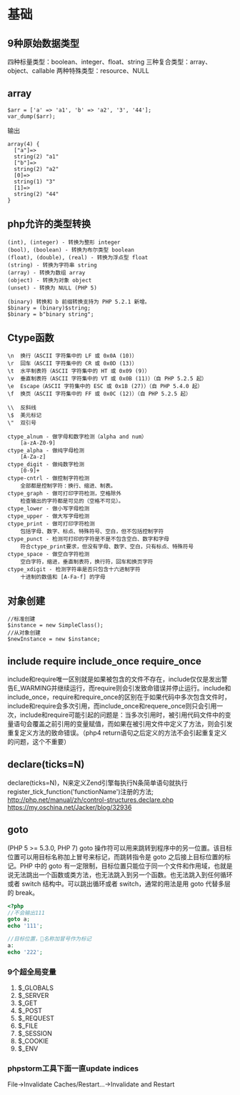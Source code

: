# 基础

## 9种原始数据类型
四种标量类型：boolean、integer、float、string
三种复合类型：array、object、callable
两种特殊类型：resource、NULL

## array
```
$arr = ['a' => 'a1', 'b' => 'a2', '3', '44'];
var_dump($arr);
```
输出
```
array(4) {
  ["a"]=>
  string(2) "a1"
  ["b"]=>
  string(2) "a2"
  [0]=>
  string(1) "3"
  [1]=>
  string(2) "44"
}
```

## php允许的类型转换
```
(int), (integer) - 转换为整形 integer
(bool), (boolean) - 转换为布尔类型 boolean
(float), (double), (real) - 转换为浮点型 float
(string) - 转换为字符串 string
(array) - 转换为数组 array
(object) - 转换为对象 object
(unset) - 转换为 NULL (PHP 5)

(binary) 转换和 b 前缀转换支持为 PHP 5.2.1 新增。
$binary = (binary)$string;
$binary = b"binary string";
```

## Ctype函数
```
\n	换行（ASCII 字符集中的 LF 或 0x0A (10)）
\r	回车（ASCII 字符集中的 CR 或 0x0D (13)）
\t	水平制表符（ASCII 字符集中的 HT 或 0x09 (9)）
\v	垂直制表符（ASCII 字符集中的 VT 或 0x0B (11)）（自 PHP 5.2.5 起）
\e	Escape（ASCII 字符集中的 ESC 或 0x1B (27)）（自 PHP 5.4.0 起）
\f	换页（ASCII 字符集中的 FF 或 0x0C (12)）（自 PHP 5.2.5 起）

\\	反斜线
\$	美元标记
\"	双引号

ctype_alnum - 做字母和数字检测（alpha and num）
    [a-zA-Z0-9]
ctype_alpha - 做纯字母检测
    [A-Za-z]
ctype_digit - 做纯数字检测
    [0-9]+
ctype-cntrl - 做控制字符检测
    全部都是控制字符：换行、缩进、制表。
ctype_graph - 做可打印字符检测，空格除外
    检查输出的字符都是可见的（空格不可见）。
ctype_lower - 做小写字母检测
ctype_upper - 做大写字母检测
ctype_print - 做可打印字符检测
    包括字母、数字、标点、特殊符号、空白，但不包括控制字符
ctype_punct - 检测可打印的字符是不是不包含空白、数字和字母
    符合ctype_print要求，但没有字母、数字、空白，只有标点、特殊符号
ctype_space - 做空白字符检测
    空白字符，缩进，垂直制表符，换行符，回车和换页字符
ctype_xdigit - 检测字符串是否只包含十六进制字符
    十进制的数值和 [A-Fa-f] 的字母
```

## 对象创建
```
//标准创建
$instance = new SimpleClass();
//从对象创建
$newInstance = new $instance;
```

## include require include_once require_once
include和require唯一区别就是如果被包含的文件不存在，include仅仅是发出警告E_WARMING并继续运行，而require则会引发致命错误并停止运行。include和include_once，require和require_once的区别在于如果代码中多次包含文件时，include和require会多次引用，而include_once和requere_once则只会引用一次，include和require可能引起的问题是：当多次引用时，被引用代码文件中的变量语句会覆盖之前引用的变量赋值，而如果在被引用文件中定义了方法，则会引发重复定义方法的致命错误。（php4 return语句之后定义的方法不会引起重复定义的问题，这个不重要）

## declare(ticks=N)
declare(ticks=N)，N来定义Zend引擎每执行N条简单语句就执行register_tick_function('functionName')注册的方法;
http://php.net/manual/zh/control-structures.declare.php
https://my.oschina.net/Jacker/blog/32936

## goto
(PHP 5 >= 5.3.0, PHP 7)
goto 操作符可以用来跳转到程序中的另一位置。该目标位置可以用目标名称加上冒号来标记，而跳转指令是 goto 之后接上目标位置的标记。PHP 中的 goto 有一定限制，目标位置只能位于同一个文件和作用域，也就是说无法跳出一个函数或类方法，也无法跳入到另一个函数。也无法跳入到任何循环或者 switch 结构中。可以跳出循环或者 switch，通常的用法是用 goto 代替多层的 break。
```php
<?php
//不会输出111
goto a;
echo '111';

//目标位置，名称加冒号作为标记
a:
echo '222';
```

### 9个超全局变量
1. $_GLOBALS
2. $_SERVER
3. $_GET
4. $_POST
5. $_REQUEST
6. $_FILE
7. $_SESSION
8. $_COOKIE
9. $_ENV

### phpstorm工具下面一直update indices
File->Invalidate Caches/Restart...->Invalidate and Restart

